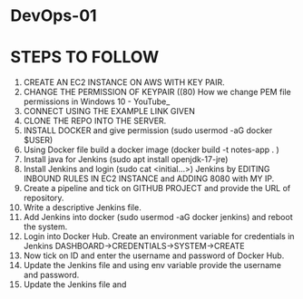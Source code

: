 # DevOps-01
# STEPS TO FOLLOW
1.	CREATE AN EC2 INSTANCE ON AWS WITH KEY PAIR.
2.	CHANGE THE PERMISSION OF KEYPAIR ((80) How we change PEM file permissions in Windows 10 - YouTube_
3.	CONNECT USING THE EXAMPLE LINK GIVEN
4.	CLONE THE REPO INTO THE SERVER.
5.	INSTALL DOCKER and give permission (sudo usermod -aG docker $USER)
6.	Using Docker file build a docker image (docker build -t notes-app . )
7.	Install java for Jenkins (sudo apt install openjdk-17-jre)
8.	Install Jenkins and login (sudo cat <initial…>) Jenkins by EDITING INBOUND RULES IN EC2 INSTANCE and ADDING 8080 with MY IP.
9.	Create a pipeline and tick on GITHUB PROJECT and provide the URL of repository.
10.	Write a descriptive Jenkins file.
11.	Add Jenkins into docker (sudo usermod -aG docker jenkins) and reboot the system.
12.	Login into Docker Hub. Create an environment variable for credentials in Jenkins DASHBOARD->CREDENTIALS->SYSTEM->CREATE
13.	Now tick on ID and enter the username and password of Docker Hub.
14.	Update the Jenkins file and using env variable provide the username and password. 
15.	Update the Jenkins file and 

